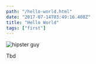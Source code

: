 ```yaml
---
path: "/hello-world.html"
date: "2017-07-14T03:49:16.408Z"
title: "Hello World"
tags: ["first"]
---
```


![hipster guy](./images/hipster.jpeg)

Tbd